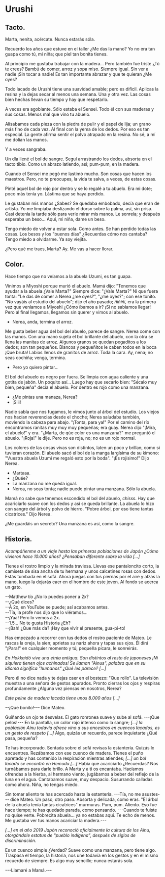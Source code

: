 # Urushi 

## Tacto. 

Marta, nenita, acércate. Nunca estarás sóla. 

Recuerdo los años que estuve en el taller ¿Me das la mano? Yo no era tan guapa como tú, mi niña; que piel tan bonita tienes. 

Al principio me gustaba trabajar con la madera... Pero también fue triste ¿Tú te crees? Bambú de comer, arroz y sopa miso. Siempre igual. Sin ver a nadie ¡Sin tocar a nadie! Es tan importante abrazar y que te quieran ¿Me oyes?

Todo lacado de Urushi tiene una suavidad amable; pero es difícil. Aplicas la resina y la dejas secar al menos una semana. Una y otra vez. Las cosas bien hechas llevan su tiempo y hay que respetarlo.

A veces era agobiante. Sólo estaba el Sensei. Todo él con sus maderas y sus cosas. Menos mal que vino tu abuelo. 

Alisabamos cada pieza con la piedra de pulir y el papel de lija; un grano más fino de cada vez. Al final con la yema de los dedos. Por eso es tan especial. La gente afirma sentir el polvo atrapado en la resina. No sé, a mí me dolían las manos.

Y a veces sangraba.

Un día llené el bol de sangre. Seguí arrastrando los dedos, absorta en el tacto tibio. Como un abrazo latiendo, así; pum-pum, en la madera.

Cuando el Sensei me pegó me lastimó mucho. Son cosas que hacen los maestros. Pero, no te preocupes, la vida te salva, a veces, de estas cosas. 

Pinté aquel bol de rojo por dentro y se lo regalé a tu abuelo. Era mi dote; poco más tenía yo. Lástima que se haya perdido. 

Le gustaban mis manos ¿Sabes? Se quedaba embobado, decía que eran de artista. Yo me limpiaba deslizando el dorso sobre la palma, así, sin prisa. Casi detenía la tarde sólo para verle mirar mis manos. Le sonreía; y después esperaba un beso... Aquí, mi niña, dame un beso.

Tengo miedo de volver a estar sola. Como antes. Se han perdido todas las cosas. Los besos y los "buenos días" ¿Recuerdas cómo nos cantaba? Tengo miedo a olvidarme. Ya soy viejita.

¿Pero qué me traes, Marta? Ay. Me vas a hacer llorar. 

## Color.

Hace tiempo que no veíamos a la abuela Uzumi, es tan guapa. 

Vinimos a Miyoshi porque murió el abuelo. Mamá dijo: "Tenemos que ayudar a la abuela ¿Vale Marta?" Siempre dice: "¿Vale Marta?" Ni que fuera tonta: "Le das de comer a Nerea ¿me oyes?", "¿me oyes?"; con ese tonito. "No vayáis al estudio del abuelo"; dijo el año pasado; *ñiñiñi,* era la primera vez que veníamos a Miyoshi ¿Cómo íbamos a ir? ¡Si no sabíamos llegar! Pero al final llegamos, llegamos sin querer y vimos al abuelo. 

- Nerea, anda, termina el arroz. 

Me gusta beber agua del bol del abuelo, parece de sangre. Nerea come con las manos. Con una mano sujeta el bol brillante del abuelo, con la otra se llena las manitas de arroz. Algunos granos se quedan pegaditos a los dedos; son tan pequeños. Blancos y pequeñitos le caben todos en la boca ¡Que bruta! Labios llenos de granitos de arroz. Toda la cara. Ay, nena; no seas cochiña; venga, termina. 

- Pero yo quiero pintar...

El bol del abuelo es negro por fuera. Se limpia con agua caliente y una gotita de jabón. Un poquito así... Luego hay que secarlo bien: "Sécalo muy bien, pequeña" decía el abuelo. Por dentro es rojo como una manzana.

- ¿Me pintas una manaza, Nerea?
- ¡Siii!

Nadie sabía que nos fugamos, le vimos junto al árbol del estudio. Los viejos nos hacían reverencias desde el choche; Nerea saludaba también, moviendo la cabeza para abajo. "¡Tonta, para ya!" Por el camino del río encontramos ranitas muy muy muy pequeñas; era guay. Nerea dijo "¡Mira, el abuelo!" y era. "¿Marta, de qúe color es una manzana?" me preguntó el abuelo. "¡Roja!" le dije. Pero no es roja, no; no es un rojo normal. 

Los colores de las cosas vivas son distintos, laten un poco y brillan,  como si tuvieran corazón. El abuelo sacó el bol de la manga largísima de su kimono: "Vuestra abuela Uzumi me regaló esto por la boda". "¡Es rojísimo!" Dijo Nerea.

- Martaaa.
- ¿Quée?
- La manzana no me queda igual.
- Nerea, no seas tonta; nadie puede pintar una manzana. Sólo la abuela.

Mamá no sabe que tenemos escondido el bol del abuelo, *chisss*. Hay que acariciarlo suave con los dedos y así se queda brillante. La abuela lo hizo con sangre del árbol y polvo de hierro. "Pobre árbol, por eso tiene tantas cicatrices." Dijo Nerea.

¿Me guardáis un secreto? Una manzana es así, como la sangre.

## Historia.

*Acompáñenme a un viaje hasta las primeras poblaciones de Japón ¿Cómo vivieron hace 10.000 años? ¿Pensaban diferente sobre la vida [...]*

Tienes el rostro limpio y la mirada traviesa. Llevas ese pantaloncito corto, la camiseta de sisa ancha de tu hermana y unos calcetines rosas con dedos. Estás tumbada en el sofá. Ahora juegas con tus piernas por el aire y alzas la mano, luego la dejarás caer en el hombro de este joven. Al fondo se acerca un gato. 

--Matthew tío ¿No lo puedes poner a 2x?  
--¿Qué dices?  
--A 2x, en YouTube se puede; así acabamos antes.  
--Tía, la profe nos dijo que lo viéramos...  
--¡Yaa! Pero lo vemos a 2x.  
--1.5... No te gusta Historia ¿Eh?  
--¡Bah! ¿Que más da? ¡Hay que vivir el presente, gua-pi-to!  

Has empezado a recorrer con tus dedos el rostro paciente de Mateo. Le rascas la oreja, la sien; aprietas su nariz ahora y tapas sus ojos. Él dirá  "¡Para!" en cualquier momento y tú, pequeña pícara, le sonreirás. 

*En Hokkaidō vive una etnia antigua. Son distintos al resto de japoneses ¡Ni siquiera tienen ojos achinados! Se llaman "Ainus", palabra que en su idioma significa "humanos" ¿Qué les parece? [...]*

Pero él no dice nada y te dejas caer en el bostezo: "Que rollo". La televisión muestra a una señora de gestos apurados. Pronto cierras los ojos y respiras profundamente ¿Alguna vez piensas en nosotros, Nerea?

*Este peine de madera lacada tiene unos 8.000 años [...]*

--¡Que bonito!--- Dice Mateo.  

Guiñando un ojo te desvelas. El gato ronronea suave y sube al sofá. ---¡Que pelos!--- En la pantalla, un color rojo intenso como la sangre; *[...] la población Ainu todavía ofrece vino a sus ancestros en cuencos lacados, es un gesto de respeto [...]* Algo, quizás un recuerdo, parece inquietarte ¿Qué pasa, pequeña?

Te has incorporado. Sentada sobre el sofá revisas la estantería. Quizás lo encuentres. Rezábamos con ese cuenco de madera. Tienes el puño apretado y has contenido la respiración mientras atiendes; *[...] un bol lacado se encontró en Hemudu [...]* Había que acariciarlo ¿Recuerdas? Nos turnábamos para darle brillo. A Marta y a ti os encantaba. Hacíamos ofrendas a la hierba, al hermano viento, jugábamos a beber del reflejo de la luna en el agua. Cantabamos suave, muy despacio. Susurrando calladas como ahora. Niña, no tengas miedo. 

Sin tomar aliento te has acercado hasta la estantería. ---Tía, no me asustes--- dice Mateo. Un paso, otro paso. Absorta y delicada, como eras. "El árbol de la abuela tenía tantas cicatrices" murmuras.  Pum, pum. Aliento. Eso fue hace tiempo; te has quedado parada, como pensando. ---Cuando te fuiste no quise verte. Pobrecita abuela... ya no estabas aquí. Te echo de menos. Me gustaba ver tus manos acariciar la madera.--- 

*[...] en el año 2019 Japón reconoció oficialmente la cultura de los Ainu, otorgándole estatus de "pueblo indígena", después de siglos de discriminación.*

Es un cuenco simple ¿Verdad? Suave como una manzana, pero tiene algo. Traspasa el tiempo, la historia, nos une todavía en los gestos y en el mismo recuerdo de siempre. Es algo muy sencillo; nunca estarás sola. 

---Llamaré a Mamá.---

